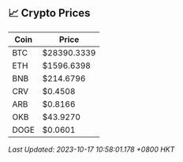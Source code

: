 ## 📈 Crypto Prices

| Coin | Price |
| ---- | ----- |
| BTC | $28390.3339 |
| ETH | $1596.6398 |
| BNB | $214.6796 |
| CRV | $0.4508 |
| ARB | $0.8166 |
| OKB | $43.9270 |
| DOGE | $0.0601 |

_Last Updated: 2023-10-17 10:58:01.178 +0800 HKT_